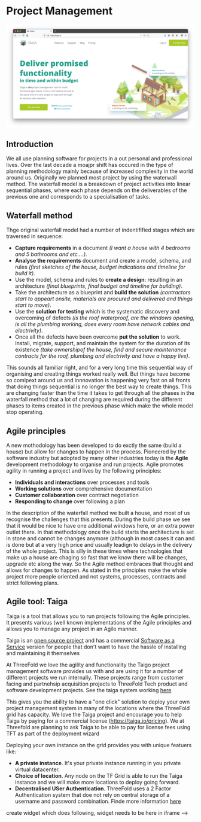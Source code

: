 # Project Management

![](./img/taiga_frontpage.png)

## Introduction
We all use planning software for projects in a out personal and professional lives.  Over the last decade a moajpr shift has occured in the type of planning methodology mainly because of increased complexity in the world around us.  Originally we planned most project by using the waterwall method. The waterfall model is a breakdown of project activities into linear sequential phases, where each phase depends on the deliverables of the previous one and corresponds to a specialisation of tasks. 

## Waterfall method
Thge original waterfall model had a number of indentifified stages which are traversed in sequence:
- **Capture requirements** in a document _(I want a house with 4 bedrooms and 5 bathrooms and etc....)_.
- **Analyse the requirements** document and create a model, schema, and rules _(first sketches of the house, budget indications and timeline for build it)_.
- Use the model, schema and rules to **create a design**: resulting in an architecture _(final blueprints, final budget and timeline for building)_.
- Take the architecture as a blueprint and **build the solution** _(contractors start to appeart onsite, materials are procured and delivered and things start to move)_.
- Use the **solution for testing** which is the systematic discovery and overcoming of defects _(is the roof waterproof, are the windows opening, is all the plumbing working, does every room have network cables and electrivity)_.
- Once all the defects have been overcome **put the solution** to work.  Install, migrate, support, and maintain the system for the duration of its existence _(take ownershipof the house, find and secure maintenance contracts for the roof, plumbing and electrivity and have a happy live)_.

This sounds all familiar right, and for a very long time this sequential way of organising and creating things worked really well.  But things have become so comlpext around us and innnovation is happening very fast on all fronts that doing things sequential is no longer the best way to create things.  This are changing faster than the time it takes to get through all the phases in the waterfall method that a lot of changing are required during the different phases to items created in the previous phase which make the whole model stop operating.

## Agile principles
A new mothodology has been developed to do exctly the same (build a house) but allow for changes to happen in the process.  Pioneered by the software industry but adopted by many other industries today is the **Agile** development methodology to organise and run projects.  Agile promotes agility in running a project and lives by the following principles:
- **Individuals and interactions** over processes and tools
- **Working solutions** over comprehensive documentation
- **Customer collaboration** over contract negotiation
- **Responding to change** over following a plan 

In the description of the waterfall method we built a house, and most of us recognise the challenges that this presents.  During the build phase we see that it would be nice to have one additional windows here, or an extra power outlet there.  In that methodology once the build starts the architecture is set in stone and cannot be changes anymore (although in most cases it can and is done but at a very high price and usually leadign to delays in the delivery of the whole project. This is silly in these times where technologies that make up a house are chaging so fast that we know there will be changes, upgrade etc along the way.  So the Agile method embraces that thought and allows for changes to happen.  As stated in the principles make the whole project more people oriented and not systems, processes, contracts and strict following plans.

## Agile tool: Taiga
Taiga is a tool that allows you to run projects following the Agile principles.  It presents various (well known implementations of the Agile principles and allows you to manage any project in an Agile manner.

<!--
Prefer the page to be shown in a window, will leave the original image for easy switch back 
![](./img/taiga.png)
-->

Taiga is an [open source project](https://github.com/taigaio) and has a commercial [Software as a Service](https://taiga.io/) version for people that don't want to have the hassle of installing and maintaining it themselves

At ThreeFold we love the agility and functionality the Taigo project management software provides us with and are using it for a number of different projects we run internally.  These projects range from customer facing and partnehsip acquisition projects to ThreeFold Tech product and software development projects.  See the taiga system working [here](https://circles.threefold.me/discover)

This gives you the ability to have a "one click" solution to deploy your own project management system in many of the locations where the ThreeFold grid has capacity.  We love the Taiga project and encourage you to help Taiga by paying for a commercial license (https://taiga.io/pricing). We at Threefold are planning to ask Taiga to be able to pay for license fees using TFT as part of the deployment wizard

Deploying your own instance on the grid provides you with unique featuers like:

- **A private instance**.  It's your private instance running in you private virtual datacenter.
- **Choice of location**.  Any node on the TF Grid is able to run the Taiga instance and we will make more locations to deploy going forward.
- **Decentralised USer Authentication**.  ThreeFold uses a 2 Factor Authentication system that doe not rely on central storage of a username and password combination.  Finde more information [here](3bot_authentication.md)

<!-- ### Deploy

![](./img/taiga_oneclick.png) -->

<!-->
create widget which does following,
widget needs to be here in iframe
-->

<!--

Need to create a better high level overview of the Taiga deployment
- [ ] size: small/mid/large
  - small: ...
  - mid: ...
  - large ...
- [ ] location (mention more locations coming soon)
  - Ghent
  - Vienna
- [ ] name
  - name as used in solution (in the webui and on web)
- [ ] domain (name is prefix of this)
  - ava.tf
  - 3x0.me
  - refit.earth
  - co30.org
  - ninja.tf
  - base.tf
  - tf9.io
- [ ] git url
  - check in wizard git url works
- [ ] sshkey yes/no
  - if yes, ask sshkey for remote login

  - always deploy on ipv6 public
  - always deploy on webgateway


![](./img/taiga_price.png)
-->
